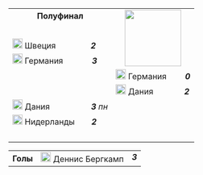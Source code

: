 <!--2021-09-21 01:21:01-->
<table class=p>
<tr>
  <th>Полуфинал</th>
  <td rowspan=4 align=center valign=center><img src="/posts/ЧМ и ЧЕ по футболу/UEFA_Euro_1992.svg" width="112px"></td>
</tr>
<tr>
  <td>&nbsp;</td>
</tr>
<tr>
  <td valign=bottom class="col bb"><img width="20px" src="/posts/ЧМ и ЧЕ по футболу/se.svg"> Швеция &ensp; &ensp; &emsp; <b> &emsp; <i>2</i></b></td>
</tr>
<tr>
  <td valign=top class="col br"><img width="20px" src="/posts/ЧМ и ЧЕ по футболу/de.svg"> Германия &ensp; &emsp; <b> &emsp; <i>3</i></b></td>
</tr>
<tr>
  <td class=br>&nbsp;</td>
  <td valign=bottom class=col><img width="20px" src="/posts/ЧМ и ЧЕ по футболу/de.svg"> Германия <b> &ensp; &emsp; <i>0</i></b></td>
</tr>
<tr>
  <td class=br>&nbsp;</td>
  <td valign=top class="col bt"><img width="20px" src="/posts/ЧМ и ЧЕ по футболу/dk.svg"> Дания <b> &ensp; &ensp; &ensp; &emsp; <i>2</i></b></td>
</tr>
<tr>
  <td valign=bottom class="col bb br"><img width="20px" src="/posts/ЧМ и ЧЕ по футболу/dk.svg"> Дания <b> &ensp; &ensp; &ensp; &emsp; &emsp; <i>3</i></b><i> пн</i></td>
  <td>&nbsp;</td>
</tr>
<tr>
  <td valign=top class=col><img width="20px" src="/posts/ЧМ и ЧЕ по футболу/nl.svg"> Нидерланды <b> &nbsp; &emsp; <i>2</i></b></td>
  <td>&nbsp;</td>
</tr>
<tr>
  <td>&nbsp;</td>
  <td>&nbsp;</td>
</tr>
</table>
<p>
<table class=p>
<tr>
  <th class=col> Голы </th>
  <td class=col><img width="20px" src="/posts/ЧМ и ЧЕ по футболу/gb-eng.svg"> Деннис Бергкамп </td>
  <td valign=top><b><i>3</i></b></td>
</tr>
</table>
